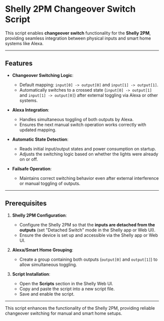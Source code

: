 # Shelly 2PM Changeover Switch Script

This script enables **changeover switch** functionality for the **Shelly 2PM**, providing seamless integration between physical inputs and smart home systems like Alexa.

---

## Features

- **Changeover Switching Logic**:  
  - Default mapping: `input[0] -> output[0]` and `input[1] -> output[1]`.  
  - Automatically switches to a crossed state (`input[0] -> output[1]` and `input[1] -> output[0]`) after external toggling via Alexa or other systems.

- **Alexa Integration**:  
  - Handles simultaneous toggling of both outputs by Alexa.  
  - Ensures the next manual switch operation works correctly with updated mapping.

- **Automatic State Detection**:  
  - Reads initial input/output states and power consumption on startup.  
  - Adjusts the switching logic based on whether the lights were already on or off.

- **Failsafe Operation**:  
  - Maintains correct switching behavior even after external interference or manual toggling of outputs.

---

## Prerequisites

1. **Shelly 2PM Configuration**:  
   - Configure the Shelly 2PM so that the **inputs are detached from the outputs** (set "Detached Switch" mode in the Shelly app or Web UI).  
   - Ensure the device is set up and accessible via the Shelly app or Web UI.

2. **Alexa/Smart Home Grouping**:  
   - Create a group containing both outputs (`output[0]` and `output[1]`) to allow simultaneous toggling.

3. **Script Installation**:  
   - Open the **Scripts** section in the Shelly Web UI.  
   - Copy and paste the script into a new script file.  
   - Save and enable the script.

---

This script enhances the functionality of the Shelly 2PM, providing reliable changeover switching for manual and smart home setups.
